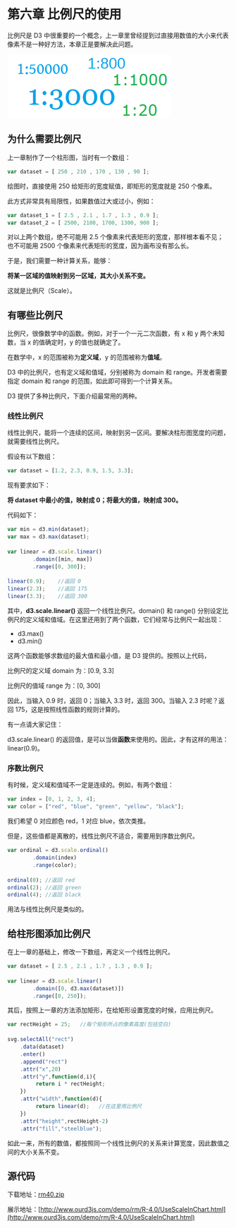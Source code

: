 # 第六章 比例尺的使用

比例尺是 D3 中很重要的一个概念，上一章里曾经提到过直接用数值的大小来代表像素不是一种好方法，本章正是要解决此问题。

![柱形图](./images/scale-1.png)

## 为什么需要比例尺

上一章制作了一个柱形图，当时有一个数组：

```javascript
var dataset = [ 250 , 210 , 170 , 130 , 90 ];
```

绘图时，直接使用 250 给矩形的宽度赋值，即矩形的宽度就是 250 个像素。

此方式非常具有局限性，如果数值过大或过小，例如：

```javascript
var dataset_1 = [ 2.5 , 2.1 , 1.7 , 1.3 , 0.9 ];
var dataset_2 = [ 2500, 2100, 1700, 1300, 900 ];
```

对以上两个数组，绝不可能用 2.5 个像素来代表矩形的宽度，那样根本看不见；也不可能用 2500 个像素来代表矩形的宽度，因为画布没有那么长。

于是，我们需要一种计算关系，能够：

**将某一区域的值映射到另一区域，其大小关系不变。**

这就是比例尺（Scale）。

## 有哪些比例尺

比例尺，很像数学中的函数。例如，对于一个一元二次函数，有 x 和 y 两个未知数，当 x 的值确定时，y 的值也就确定了。

在数学中，x 的范围被称为**定义域**，y 的范围被称为**值域**。

D3 中的比例尺，也有定义域和值域，分别被称为 domain 和 range。开发者需要指定 domain 和 range 的范围，如此即可得到一个计算关系。

D3 提供了多种比例尺，下面介绍最常用的两种。

### 线性比例尺

线性比例尺，能将一个连续的区间，映射到另一区间。要解决柱形图宽度的问题，就需要线性比例尺。

假设有以下数组：

```javascript
var dataset = [1.2, 2.3, 0.9, 1.5, 3.3];
```

现有要求如下：

**将 dataset 中最小的值，映射成 0；将最大的值，映射成 300。**

代码如下：

```javascript
var min = d3.min(dataset);
var max = d3.max(dataset);

var linear = d3.scale.linear()
        .domain([min, max])
        .range([0, 300]);

linear(0.9);    //返回 0
linear(2.3);    //返回 175
linear(3.3);    //返回 300
```

其中，**d3.scale.linear()** 返回一个线性比例尺。domain() 和 range() 分别设定比例尺的定义域和值域。在这里还用到了两个函数，它们经常与比例尺一起出现：

- d3.max()
- d3.min()

这两个函数能够求数组的最大值和最小值，是 D3 提供的。按照以上代码，

比例尺的定义域 domain 为：[0.9, 3.3]

比例尺的值域 range 为：[0, 300]

因此，当输入 0.9 时，返回 0；当输入 3.3 时，返回 300。当输入 2.3 时呢？返回 175，这是按照线性函数的规则计算的。

有一点请大家记住：

d3.scale.linear() 的返回值，是可以当做**函数**来使用的。因此，才有这样的用法：linear(0.9)。

### 序数比例尺

有时候，定义域和值域不一定是连续的。例如，有两个数组：

```javascript
var index = [0, 1, 2, 3, 4];
var color = ["red", "blue", "green", "yellow", "black"];
```

我们希望 0 对应颜色 red，1 对应 blue，依次类推。

但是，这些值都是离散的，线性比例尺不适合，需要用到序数比例尺。

```javascript
var ordinal = d3.scale.ordinal()
        .domain(index)
        .range(color);

ordinal(0); //返回 red
ordinal(2); //返回 green
ordinal(4); //返回 black
```

用法与线性比例尺是类似的。

## 给柱形图添加比例尺

在上一章的基础上，修改一下数组，再定义一个线性比例尺。

```javascript
var dataset = [ 2.5 , 2.1 , 1.7 , 1.3 , 0.9 ];

var linear = d3.scale.linear()
        .domain([0, d3.max(dataset)])
        .range([0, 250]);
```

其后，按照上一章的方法添加矩形，在给矩形设置宽度的时候，应用比例尺。

```javascript
var rectHeight = 25;   //每个矩形所占的像素高度(包括空白)

svg.selectAll("rect")
    .data(dataset)
    .enter()
    .append("rect")
    .attr("x",20)
    .attr("y",function(d,i){
         return i * rectHeight;
    })
    .attr("width",function(d){
         return linear(d);   //在这里用比例尺
    })
    .attr("height",rectHeight-2)
    .attr("fill","steelblue");
```

如此一来，所有的数值，都按照同一个线性比例尺的关系来计算宽度，因此数值之间的大小关系不变。

## 源代码

下载地址：[rm40.zip](http://www.ourd3js.com/src/rm/rm40.zip)

展示地址：[http://www.ourd3js.com/demo/rm/R-4.0/UseScaleInChart.html](http://www.ourd3js.com/demo/rm/R-4.0/UseScaleInChart.html)


